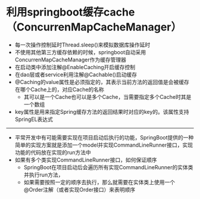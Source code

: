 # 利用springboot缓存cache（ConcurrenMapCacheManager）
- 每一次操作控制延时Thread.sleep()来模拟数据库操作延时
- 不使用其他第三方缓存依赖的时候，springboot自动采用ConcurrenMapCacheManager作为缓存管理器
- 在启动类中添加注解@EnableCaching开启缓存控制
- 在dao层或者service利用注解@Cachable()启动缓存 
- @Caching的value属性是必须指定的，其表示当前方法的返回值是会被缓存在哪个Cache上的，对应Cache的名称
   - 其可以是一个Cache也可以是多个Cache，当需要指定多个Cache时其是一个数组
- key属性是用来指定Spring缓存方法的返回结果时对应的key的。该属性支持SpringEL表达式
***
- 平常开发中有可能需要实现在项目启动后执行的功能，SpringBoot提供的一种简单的实现方案就是添加一个model并实现CommandLineRunner接口，实现功能的代码放在实现的run方法中
- 如果有多个类实现CommandLineRunner接口，如何保证顺序
   - SpringBoot在项目启动后会遍历所有实现CommandLineRunner的实体类并执行run方法，
   - 如果需要按照一定的顺序去执行，那么就需要在实体类上使用一个@Order注解（或者实现Order接口）来表明顺序
